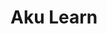 <!--
COPILOT_PROMPT:
Generate Aku Learn service doc: local caching on Edge Hubs, offline-first curricula sync, teacher/admin tools, metrics.
-->
# Aku Learn

<!-- Copilot: expand here -->
